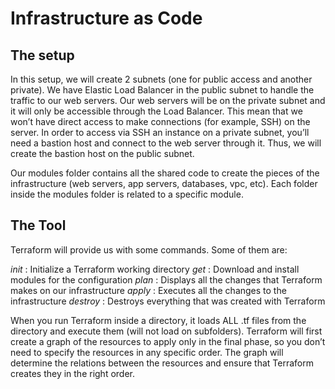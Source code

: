 # Infrastructure as Code

## The setup
In this setup, we will create 2 subnets (one for public access and another private). We have Elastic Load Balancer in the public subnet to handle the traffic to our web servers. Our web servers will be on the private subnet and it will only be accessible through the Load Balancer. This mean that we won’t have direct access to make connections (for example, SSH) on the server. In order to access via SSH an instance on a private subnet, you’ll need a bastion host and connect to the web server through it. Thus, we will create the bastion host on the public subnet.

Our modules folder contains all the shared code to create the pieces of the infrastructure (web servers, app servers, databases, vpc, etc). Each folder inside the modules folder is related to a specific module.

## The Tool

Terraform will provide us with some commands. Some of them are:

*init* : Initialize a Terraform working directory
*get* : Download and install modules for the configuration
*plan* : Displays all the changes that Terraform makes on our infrastructure
*apply* : Executes all the changes to the infrastructure
*destroy* : Destroys everything that was created with Terraform

When you run Terraform inside a directory, it loads ALL .tf files from the directory and execute them (will not load on subfolders). Terraform will first create a graph of the resources to apply only in the final phase, so you don’t need to specify the resources in any specific order. The graph will determine the relations between the resources and ensure that Terraform creates they in the right order.
